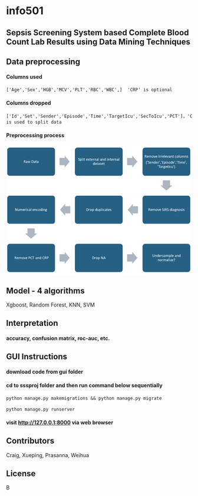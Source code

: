# info501

## Sepsis Screening System based Complete Blood Count Lab Results using Data Mining Techniques
## Data preprocessing
#### Columns used
```
['Age','Sex','HGB','MCV','PLT','RBC','WBC',]  'CRP' is optional 
```

#### Columns dropped
```
['Id','Set','Sender','Episode','Time','TargetIcu','SecToIcu','PCT']，'Center' is used to split data
```

#### Preprocessing process
![image](https://github.com/michaeltwo/info501/blob/main/images/preprocessing.png)

## Model - 4 algorithms

Xgboost,
Random Forest,
KNN,
SVM

## Interpretation
#### accuracy, confusion matrix, roc-auc, etc.

## GUI Instructions
#### download code from gui folder
#### cd to sssproj folder and then run command below sequentially
```
python manage.py makemigrations && python manage.py migrate
```
```
python manage.py runserver
```
#### visit http://127.0.0.1:8000 via web browser


## Contributors
Craig, Xueping, Prasanna, Weihua

## License
B
